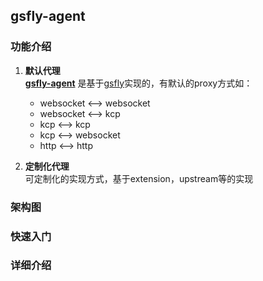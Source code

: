 ## gsfly-agent
### 功能介绍
1. **默认代理** <br>
**[gsfly-agent](https://github.com/Slive/gsfly-agent)** 是基于[gsfly](https://github.com/Slive/gsfly)实现的，有默认的proxy方式如：
    * websocket <--> websocket
    * websocket <--> kcp
    * kcp <--> kcp
    * kcp <--> websocket
    * http <--> http

2. **定制化代理** <br>
可定制化的实现方式，基于extension，upstream等的实现

### 架构图

### 快速入门

### 详细介绍

